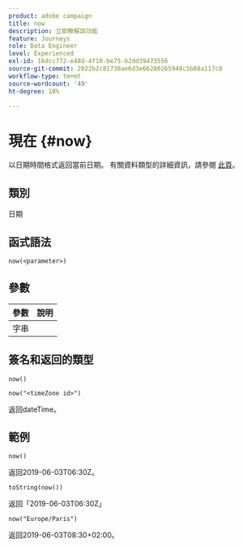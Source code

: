 ```yaml
---
product: adobe campaign
title: now
description: 立即瞭解該功能
feature: Journeys
role: Data Engineer
level: Experienced
exl-id: 16dcc772-e48d-4f10-be75-62dd39473556
source-git-commit: 2022b2c81738ae6d3e66280265948c5b88a117c8
workflow-type: tm+mt
source-wordcount: '49'
ht-degree: 18%

---
```


# 現在 {#now}

以日期時間格式返回當前日期。 有關資料類型的詳細資訊，請參閱 [此頁](../expression/data-types.md)。

## 類別

日期

## 函式語法

`now(<parameter>)`

## 參數

| 參數 | 說明 |
|--- |--- |
| 字串 |  |

## 簽名和返回的類型

`now()`

`now("<timeZone id>")`

返回dateTime。

## 範例

`now()`

返回2019-06-03T06:30Z。

`toString(now())`

返回「2019-06-03T06:30Z」

`now("Europe/Paris")`

返回2019-06-03T08:30+02:00。
